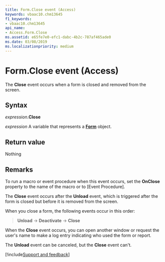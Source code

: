 ```yaml
---
title: Form.Close event (Access)
keywords: vbaac10.chm13645
f1_keywords:
- vbaac10.chm13645
api_name:
- Access.Form.Close
ms.assetid: e65fe7e0-efc1-dabc-4b2c-787af465ade0
ms.date: 03/08/2019
ms.localizationpriority: medium
---
```



# Form.Close event (Access)

The **Close** event occurs when a form is closed and removed from the screen.


## Syntax

_expression_.**Close**

_expression_ A variable that represents a **[Form](Access.Form.md)** object.


## Return value

Nothing


## Remarks

To run a macro or event procedure when this event occurs, set the **OnClose** property to the name of the macro or to [Event Procedure].

The **Close** event occurs after the **Unload** event, which is triggered after the form is closed but before it is removed from the screen.

When you close a form, the following events occur in this order:

> **Unload** → **Deactivate** → **Close**

When the **Close** event occurs, you can open another window or request the user's name to make a log entry indicating who used the form or report.

The **Unload** event can be canceled, but the **Close** event can't.




[!include[Support and feedback](~/includes/feedback-boilerplate.md)]